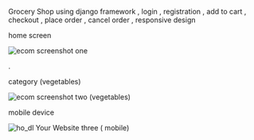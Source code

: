 Grocery Shop using django framework , login , registration , add to cart , checkout , place order , cancel order , responsive design

home screen

![ecom screenshot one](https://github.com/ho-dl/Grocery-Shop-Django-ecommerce-2024--ho-dl-/assets/120004159/4946e445-f266-4128-bfb6-b9af952bc13c)

.

category (vegetables)

![ecom screenshot two (vegetables)](https://github.com/ho-dl/Grocery-Shop-Django-ecommerce-2024--ho-dl-/assets/120004159/65420e7c-e296-4c87-9374-f92dee2ecbe0)


mobile device

![_ho_dl_ Your Website three ( mobile)](https://github.com/ho-dl/Grocery-Shop-Django-ecommerce-2024--ho-dl-/assets/120004159/25a5b8fe-009c-4c6a-8b93-6d745b1d7f21)
